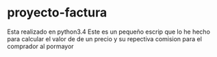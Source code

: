 # proyecto-factura
Esta realizado en python3.4
Este es un pequeño escrip que lo he hecho para calcular el valor de de un precio 
y su repectiva comision para el comprador al pormayor
